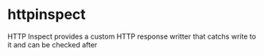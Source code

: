# httpinspect
HTTP Inspect provides a custom HTTP response writter that catchs write to it and can be checked after
